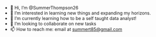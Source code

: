 - 👋 Hi, I’m @SummerThompson26
- 👀 I’m interested in learning new things and expanding my horizons.
- 🌱 I’m currently learning how to be a self taught data analyst!
- 💞️ I’m looking to collaborate on new tasks
- 📫 How to reach me: email at summert85@gmail.com

<!---
SummerThompson26/SummerThompson26 is a ✨ special ✨ repository because its `README.md` (this file) appears on your GitHub profile.
You can click the Preview link to take a look at your changes.
--->
